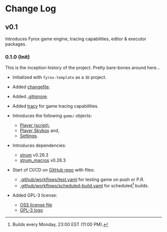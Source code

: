 
# Change Log


## v0.1
Introduces Fyrox game engine, tracing capabilities, editor & executor packages.

### 0.1.0 (Init)
This is the inception history of the project. Pretty bare-bones around here...

- Initialized with `fyrox-template` as a `3D` project.
- Added [changefile](./CHANGES.md).
- Added [.gitignore](./.gitignore).
- Added [tracy](./game/src/tracy.rs) for game tracing capabilities.

- Introduces the following `game/` objects:
    - [Player (script)](./game/src/player/mod.rs),
    - [Player Skybox](./game/src/player/skybox.rs) and,
    - [Settings](./game/src/settings.rs). 

- Introduces dependencies:
    - [strum](https://crates.io/crates/strum) v0.26.3
    - [strum_macros](https://crates.io/crates/strum_macros) v0.26.3

- Start of CI/CD on [GitHub repo](https://github.com/lilyanavalley/exa) with files:
    - [.github/workflows/test.yaml](./.github/workflows/test.yaml) for testing game on push or P.R.
    - [.github/workflows/scheduled-build.yaml](./.github/workflows/scheduled-build.yaml) for scheduled[^1] builds.

- Added GPL-3 license:
    - [OSS license file](./COPYING.md)
    - [GPL-3 logo](./data/ui/gplv3-with-text-136x68.png)
    

[^1]: Builds every Monday, 23:00 EST (11:00 PM).
